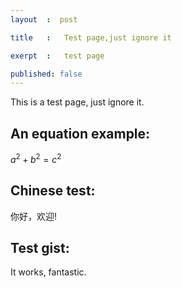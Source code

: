 ```yaml
---
layout	:  post 

title	: 	Test page,just ignore it

exerpt 	: 	test page

published: false
---
```


This is a test page, just ignore it.

## An equation example: ##

 $a^2 + b^2 = c^2$ 

## Chinese test: ##

你好，欢迎!

## Test gist: ##
<script src="https://gist.github.com/3425193.js"> </script>

It works, fantastic.